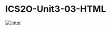 # ICS2O-Unit3-03-HTML
[![linter](https://github.com/<SophiaSamera>/<Unit-3-03>/workflows/linter/badge.svg)](https://github.com/marketplace/actions/super-linter)
